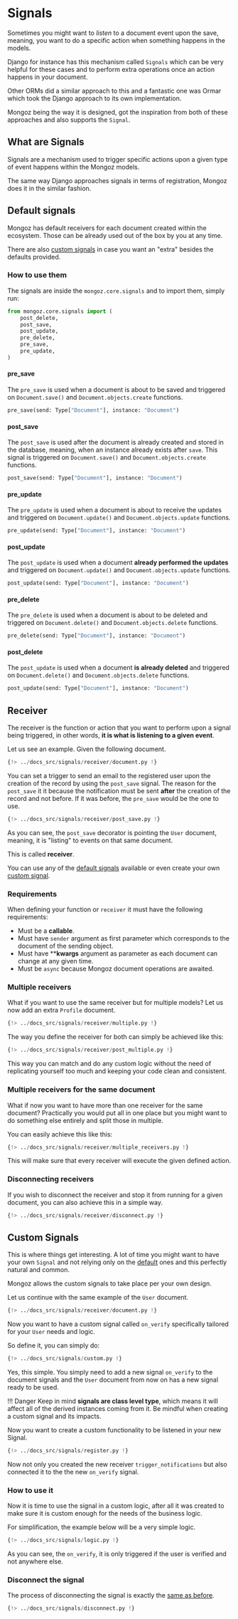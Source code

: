 # Signals

Sometimes you might want to *listen* to a document event upon the save, meaning, you want to do a
specific action when something happens in the models.

Django for instance has this mechanism called `Signals` which can be very helpful for these cases
and to perform extra operations once an action happens in your document.

Other ORMs did a similar approach to this and a fantastic one was Ormar which took the Django approach
to its own implementation.

Mongoz being the way it is designed, got the inspiration from both of these approaches and also
supports the `Signal`.

## What are Signals

Signals are a mechanism used to trigger specific actions upon a given type of event happens within
the Mongoz models.

The same way Django approaches signals in terms of registration, Mongoz does it in the similar fashion.

## Default signals

Mongoz has default receivers for each document created within the ecosystem. Those can be already used
out of the box by you at any time.

There are also [custom signals](#custom-signals) in case you want an "extra" besides the defaults
provided.

### How to use them

The signals are inside the `mongoz.core.signals` and to import them, simply run:

``` python
from mongoz.core.signals import (
    post_delete,
    post_save,
    post_update,
    pre_delete,
    pre_save,
    pre_update,
)
```

#### pre_save

The `pre_save` is used when a document is about to be saved and triggered on `Document.save()` and
`Document.objects.create` functions.

```python
pre_save(send: Type["Document"], instance: "Document")
```

#### post_save

The `post_save` is used after the document is already created and stored in the database, meaning,
when an instance already exists after `save`. This signal is triggered on `Document.save()` and
`Document.objects.create` functions.

```python
post_save(send: Type["Document"], instance: "Document")
```

#### pre_update

The `pre_update` is used when a document is about to receive the updates and triggered on `Document.update()`
and `Document.objects.update` functions.

```python
pre_update(send: Type["Document"], instance: "Document")
```

#### post_update

The `post_update` is used when a document **already performed the updates** and triggered on `Document.update()`
and `Document.objects.update` functions.

```python
post_update(send: Type["Document"], instance: "Document")
```

#### pre_delete

The `pre_delete` is used when a document is about to be deleted and triggered on `Document.delete()`
and `Document.objects.delete` functions.

```python
pre_delete(send: Type["Document"], instance: "Document")
```

#### post_delete

The `post_update` is used when a document **is already deleted** and triggered on `Document.delete()`
and `Document.objects.delete` functions.

```python
post_update(send: Type["Document"], instance: "Document")
```

## Receiver

The receiver is the function or action that you want to perform upon a signal being triggered,
in other words, **it is what is listening to a given event**.

Let us see an example. Given the following document.

```python
{!> ../docs_src/signals/receiver/document.py !}
```

You can set a trigger to send an email to the registered user upon the creation of the record by
using the `post_save` signal. The reason for the `post_save` it it because the notification must
be sent **after** the creation of the record and not before. If it was before, the `pre_save` would
be the one to use.

```python hl_lines="11-12"
{!> ../docs_src/signals/receiver/post_save.py !}
```

As you can see, the `post_save` decorator is pointing the `User` document, meaning, it is "listing"
to events on that same document.

This is called **receiver**.

You can use any of the [default signals](#default-signals) available or even create your own
[custom signal](#custom-signals).

### Requirements

When defining your function or `receiver` it must have the following requirements:

* Must be a **callable**.
* Must have `sender` argument as first parameter which corresponds to the document of the sending object.
* Must have ****kwargs** argument as parameter as each document can change at any given time.
* Must be `async` because Mongoz document operations are awaited.

### Multiple receivers

What if you want to use the same receiver but for multiple models? Let us now add an extra `Profile`
document.

```python
{!> ../docs_src/signals/receiver/multiple.py !}
```

The way you define the receiver for both can simply be achieved like this:

```python hl_lines="11"
{!> ../docs_src/signals/receiver/post_multiple.py !}
```

This way you can match and do any custom logic without the need of replicating yourself too much and
keeping your code clean and consistent.

### Multiple receivers for the same document

What if now you want to have more than one receiver for the same document? Practically you would put all
in one place but you might want to do something else entirely and split those in multiple.

You can easily achieve this like this:

```python
{!> ../docs_src/signals/receiver/multiple_receivers.py !}
```

This will make sure that every receiver will execute the given defined action.


### Disconnecting receivers

If you wish to disconnect the receiver and stop it from running for a given document, you can also
achieve this in a simple way.

```python hl_lines="20 23"
{!> ../docs_src/signals/receiver/disconnect.py !}
```

## Custom Signals

This is where things get interesting. A lot of time you might want to have your own `Signal` and
not relying only on the [default](#default-signals) ones and this perfectly natural and common.

Mongoz allows the custom signals to take place per your own design.

Let us continue with the same example of the `User` document.

```python
{!> ../docs_src/signals/receiver/document.py !}
```

Now you want to have a custom signal called `on_verify` specifically tailored for your `User` needs
and logic.

So define it, you can simply do:

```python hl_lines="17"
{!> ../docs_src/signals/custom.py !}
```

Yes, this simple. You simply need to add a new signal `on_verify` to the document signals and the
`User` document from now on has a new signal ready to be used.

!!! Danger
    Keep in mind **signals are class level type**, which means it will affect all of the derived
    instances coming from it. Be mindful when creating a custom signal and its impacts.

Now you want to create a custom functionality to be listened in your new Signal.

```python hl_lines="21 30"
{!> ../docs_src/signals/register.py !}
```

Now not only you created the new receiver `trigger_notifications` but also connected it to the
the new `on_verify` signal.

### How to use it

Now it is time to use the signal in a custom logic, after all it was created to make sure it is
custom enough for the needs of the business logic.

For simplification, the example below will be a very simple logic.

```python hl_lines="17"
{!> ../docs_src/signals/logic.py !}
```

As you can see, the `on_verify`, it is only triggered if the user is verified and not anywhere else.

### Disconnect the signal

The process of disconnecting the signal is exactly the [same as before](#disconnecting-receivers).

```python hl_lines="10"
{!> ../docs_src/signals/disconnect.py !}
```
